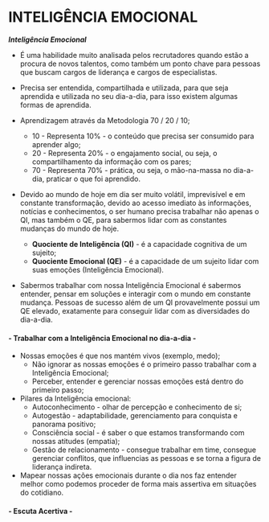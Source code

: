 <h1>INTELIGÊNCIA EMOCIONAL</h1>



***Inteligência Emocional*** 

- É uma habilidade muito analisada pelos recrutadores quando estão a procura de novos talentos, como também um ponto chave para pessoas que buscam cargos de liderança e cargos de especialistas.

  

- Precisa ser entendida, compartilhada e utilizada, para que seja aprendida e utilizada no seu dia-a-dia, para isso existem algumas formas de aprendida.

  

- Aprendizagem através da Metodologia 70 / 20 / 10;

  - 10 - Representa 10%  - o conteúdo que precisa ser consumido para aprender algo;
  - 20 - Representa 20%  - o engajamento social, ou seja, o compartilhamento da informação com os pares;
  - 70 - Representa 70% - prática, ou seja, o mão-na-massa no dia-a-dia, praticar o que foi aprendido.



- Devido ao mundo de hoje em dia ser muito volátil, imprevisível e em  constante transformação, devido  ao acesso imediato às informações, notícias e conhecimentos, o ser humano precisa trabalhar não apenas o QI, mas também o QE, para sabermos lidar com as constantes mudanças do mundo de hoje.
  - **Quociente de Inteligência (QI)** - é a capacidade cognitiva de um sujeito;
  - **Quociente Emocional (QE)** - é a capacidade de um sujeito lidar com suas emoções (Inteligência Emocional). 



- Sabermos trabalhar com nossa Inteligência Emocional é sabermos entender, pensar em soluções e interagir com o mundo em constante mudança. Pessoas de sucesso além de um QI provavelmente possui um QE elevado, exatamente para conseguir lidar com as diversidades do dia-a-dia.



<h4>- Trabalhar com a Inteligência Emocional no dia-a-dia -</h4>

- Nossas emoções é que nos mantém vivos (exemplo, medo);
  - Não ignorar as nossas emoções é o primeiro passo trabalhar com a Inteligência Emocional;
  - Perceber, entender e gerenciar nossas emoções está dentro do primeiro passo;
- Pilares da Inteligência emocional:
  - Autoconhecimento - olhar de percepção e conhecimento de si;
  - Autogestão - adaptabilidade, gerenciamento para conquista e panorama positivo;
  - Consciência social - é saber o que estamos transformando com nossas atitudes (empatia);
  - Gestão de relacionamento - consegue trabalhar em time, consegue gerenciar conflitos, que influencias as pessoas e se torna a figura de liderança indireta.
- Mapear nossas ações emocionais durante o dia nos faz entender melhor como podemos proceder de forma mais assertiva em situações do cotidiano.  

<h4> - Escuta Acertiva - </h4>

